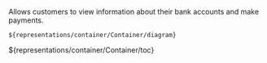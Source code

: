 Allows customers to view information about their bank accounts and make payments.

```drawio
${representations/container/Container/diagram}
```

${representations/container/Container/toc}

